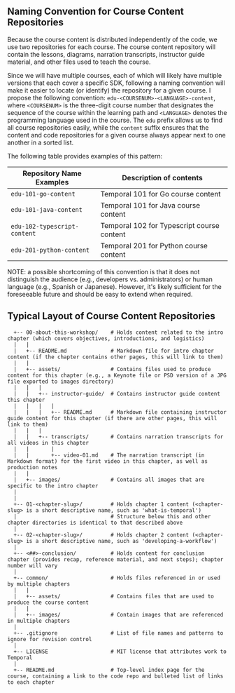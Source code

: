 ## Naming Convention for Course Content Repositories

Because the course content is distributed independently of the code, we use 
two repositories for each course. The course content repository will contain 
the lessons, diagrams, narration transcripts, instructor guide material, and 
other files used to teach the course.

Since we will have multiple courses, each of which will likely have multiple 
versions that each cover a specific SDK, following a naming convention will
make it easier to locate (or identify) the repository for a given course.
I propose the following convention: `edu-<COURSENUM>-<LANGUAGE>-content`,
where `<COURSENUM>` is the three-digit course number that designates the
sequence of the course within the learning path and `<LANGUAGE>` denotes
the programming language used in the course. The `edu` prefix allows us
to find all course repositories easily, while the `content` suffix ensures
that the content and code repositories for a given course always appear
next to one another in a sorted list.

The following table provides examples of this pattern:

| Repository Name Examples      | Description of contents
|-------------------------------|-----------------------------------------------------------------------
| `edu-101-go-content`          | Temporal 101 for Go course content
| `edu-101-java-content`        | Temporal 101 for Java course content
| `edu-102-typescript-content`  | Temporal 102 for Typescript course content
| `edu-201-python-content`      | Temporal 201 for Python course content

NOTE: a possible shortcoming of this convention is that it does not distinguish the audience 
(e.g., developers vs. administrators) or human language (e.g., Spanish or Japanese). However, 
it's likely sufficient for the foreseeable future and should be easy to extend when required.


## Typical Layout of Course Content Repositories

```
  +-- 00-about-this-workshop/    # Holds content related to the intro chapter (which covers objectives, introductions, and logistics)
  |   |
  |   +-- README.md              # Markdown file for intro chapter content (if the chapter contains other pages, this will link to them)
  |   |
  |   +-- assets/                # Contains files used to produce content for this chapter (e.g., a Keynote file or PSD version of a JPG file exported to images directory)
  |   |   |
  |   |   +-- instructor-guide/  # Contains instructor guide content this chapter
  |   |   |   |
  |   |   |   +-- README.md      # Markdown file containing instructor guide content for this chapter (if there are other pages, this will link to them)
  |   |   |
  |   |   +-- transcripts/       # Contains narration transcripts for all videos in this chapter
  |   |       |
  |   |       +-- video-01.md    # The narration transcript (in Markdown format) for the first video in this chapter, as well as production notes
  |   |
  |   +-- images/                # Contains all images that are specific to the intro chapter
  |
  |
  +-- 01-<chapter-slug>/         # Holds chapter 1 content (<chapter-slug> is a short descriptive name, such as 'what-is-temporal')
  |                              # Structure below this and other chapter directories is identical to that described above
  |
  +-- 02-<chapter-slug>/         # Holds chapter 2 content (<chapter-slug> is a short descriptive name, such as 'developing-a-workflow')
  |
  +-- <##>-conclusion/           # Holds content for conclusion chapter (provides recap, reference material, and next steps); chapter number will vary
  |
  +-- common/                    # Holds files referenced in or used by multiple chapters
  |   |
  |   +-- assets/                # Contains files that are used to produce the course content
  |   |
  |   +-- images/                # Contain images that are referenced in multiple chapters
  |
  +-- .gitignore                 # List of file names and patterns to ignore for revision control
  |
  +-- LICENSE                    # MIT license that attributes work to Temporal
  |
  +-- README.md                  # Top-level index page for the course, containing a link to the code repo and bulleted list of links to each chapter
```




